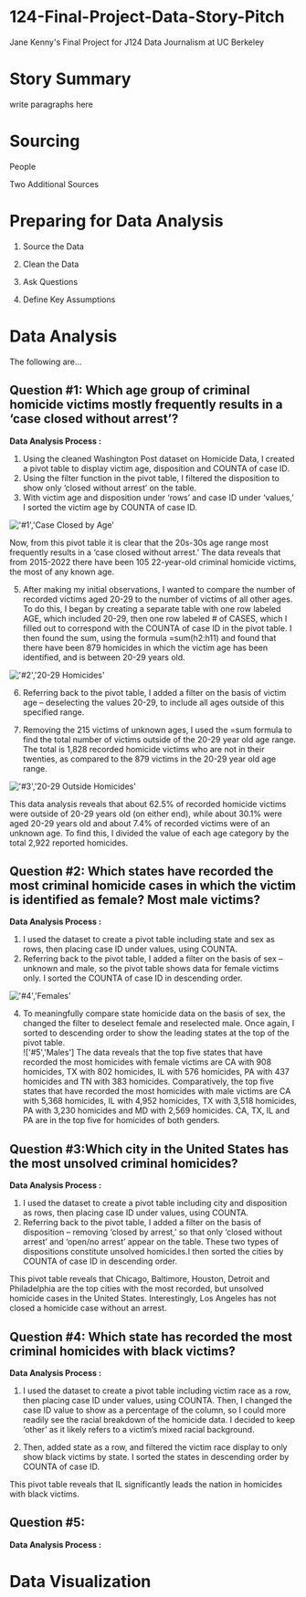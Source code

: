 # 124-Final-Project-Data-Story-Pitch
Jane Kenny's Final Project for J124 Data Journalism at UC Berkeley
# Story Summary
write paragraphs here
# Sourcing
People

Two Additional Sources

# Preparing for Data Analysis
1. Source the Data

2. Clean the Data

3. Ask Questions

4. Define Key Assumptions

# Data Analysis
The following are...
## Question #1: Which age group of criminal homicide victims mostly frequently results in a ‘case closed without arrest’?
__Data Analysis Process :__<br>
1. Using the cleaned Washington Post dataset on Homicide Data, I created a pivot table to display victim age, disposition and COUNTA of case ID.<br>
2. Using the filter function in the pivot table, I filtered the disposition to show only ‘closed without arrest’ on the table.
3. With victim age and disposition under ‘rows’ and case ID under ‘values,’ I sorted the victim age by COUNTA of case ID.<br>

!['#1','Case Closed by Age'](https://github.com/janekenny4/124-Final-Project-Data-Story-Pitch/blob/fdc73d507a810bfe741f0851a2ad0f165d92a1bb/%231.png)

Now, from this pivot table it is clear that the 20s-30s age range most frequently results in a ‘case closed without arrest.’ The data reveals that from 2015-2022 there have been 105 22-year-old criminal homicide victims, the most of any known age.<br>

5. After making my initial observations, I wanted to compare the number of recorded victims aged 20-29 to the number of victims of all other ages. To do this, I began by creating a separate table with one row labeled AGE, which included 20-29, then one row labeled # of CASES, which I filled out to correspond with the COUNTA of case ID in the pivot table. I then found the sum, using the formula =sum(h2:h11) and found that there have been 879 homicides in which the victim age has been identified, and is between 20-29 years old.<br> 

!['#2','20-29 Homicides'](https://github.com/janekenny4/124-Final-Project-Data-Story-Pitch/blob/0abbf4514b9834caeca7612b4afc7ca1a2b95c64/%232.png)

6. Referring back to the pivot table, I added a filter on the basis of victim age – deselecting the values 20-29, to include all ages outside of this specified range.<br> 

7. Removing the 215 victims of unknown ages, I used the =sum formula to find the total number of victims outside of the 20-29 year old age range. The total is 1,828 recorded homicide victims who are not in their twenties, as compared to the 879 victims in the 20-29 year old age range.<br>

!['#3','20-29 Outside Homicides'](https://github.com/janekenny4/124-Final-Project-Data-Story-Pitch/blob/b26cb814d28d43a59708452dc5a18b0a06ff7fdd/%233.png)

This data analysis reveals that about 62.5% of recorded homicide victims were outside of 20-29 years old (on either end), while about 30.1% were aged 20-29 years old and about 7.4% of recorded victims were of an unknown age. To find this, I divided the value of each age category by the total 2,922 reported homicides.<br>
 
## Question #2: Which states have recorded the most criminal homicide cases in which the victim is identified as female? Most male victims?
__Data Analysis Process :__<br>
1. I used the dataset to create a pivot table including state and sex as rows, then placing case ID under values, using COUNTA. 
2. Referring back to the pivot table, I added a filter on the basis of sex – unknown and male, so the pivot table shows data for female victims only. I sorted the COUNTA of case ID in descending order.<br>

!['#4','Females'](https://github.com/janekenny4/124-Final-Project-Data-Story-Pitch/blob/9a94808573c3c2630acc6173de72e734602defd4/%234.png)

4. To meaningfully compare state homicide data on the basis of sex, the changed the filter to deselect female and reselected male. Once again, I sorted to descending order to show the leading states at the top of the pivot table.<br>
!['#5','Males']
The data reveals that the top five states that have recorded the most homicides with female victims are CA with 908 homicides, TX with 802 homicides, IL with 576 homicides, PA with 437 homicides and TN with 383 homicides. Comparatively, the top five states that have recorded the most homicides with male victims are CA with 5,368 homicides, IL with 4,952 homicides, TX with 3,518 homicides, PA with 3,230 homicides and MD with 2,569 homicides. CA, TX, IL and PA are in the top five for homicides of both genders.<br> 

## Question #3:Which city in the United States has the most unsolved criminal homicides?
__Data Analysis Process :__<br>
1. I used the dataset to create a pivot table including city and disposition as rows, then placing case ID under values, using COUNTA.<br>
2. Referring back to the pivot table, I added a filter on the basis of disposition – removing ‘closed by arrest,’ so that only ‘closed without arrest’ and ‘open/no arrest’ appear on the table. These two types of dispositions constitute unsolved homicides.I then sorted the cities by COUNTA of case ID in descending order.<br>

This pivot table reveals that Chicago, Baltimore, Houston, Detroit and Philadelphia are the top cities with the most recorded, but unsolved homicide cases in the United States. Interestingly, Los Angeles has not closed a homicide case without an arrest.<br> 
## Question #4: Which state has recorded the most criminal homicides with black victims?
__Data Analysis Process :__<br>
1. I used the dataset to create a pivot table including victim race as a row, then placing case ID under values, using COUNTA. Then, I changed the case ID value to show as a percentage of the column, so I could more readily see the racial breakdown of the homicide data. I decided to keep ‘other’ as it likely refers to a victim’s mixed racial background.<br>

2. Then, added state as a row, and filtered the victim race display to only show black victims by state. I sorted the states in descending order by COUNTA of case ID.<br>

This pivot table reveals that IL significantly leads the nation in homicides with black victims.<br> 
## Question #5:
__Data Analysis Process :__<br>


# Data Visualization

